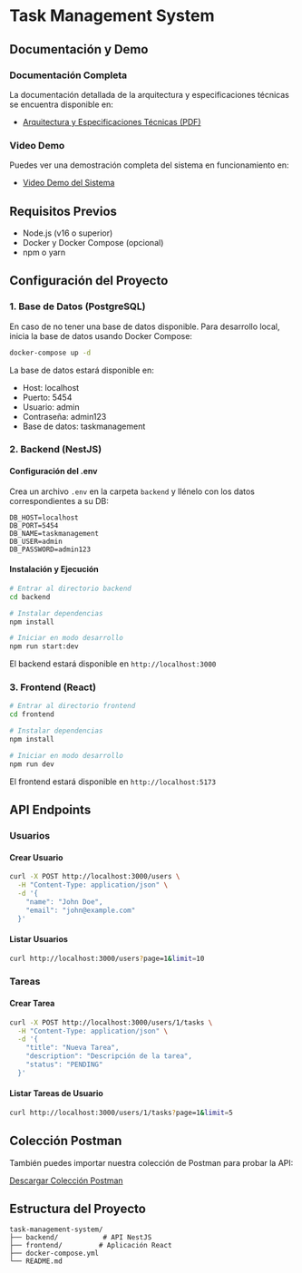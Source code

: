 # Task Management System

## Documentación y Demo

### Documentación Completa
La documentación detallada de la arquitectura y especificaciones técnicas se encuentra disponible en:
- [Arquitectura y Especificaciones Técnicas (PDF)](./docs/Arquitectura.pdf)

### Video Demo
Puedes ver una demostración completa del sistema en funcionamiento en:
- [Video Demo del Sistema](https://livejaverianaedu-my.sharepoint.com/:v:/g/personal/bolivar_edgardo_javeriana_edu_co/EYVU4smPyw5EnYu9-1pvyaYBMd38jEft8H221lNEogjkkw?nav=eyJyZWZlcnJhbEluZm8iOnsicmVmZXJyYWxBcHAiOiJTdHJlYW1XZWJBcHAiLCJyZWZlcnJhbFZpZXciOiJTaGFyZURpYWxvZy1MaW5rIiwicmVmZXJyYWxBcHBQbGF0Zm9ybSI6IldlYiIsInJlZmVycmFsTW9kZSI6InZpZXcifX0%3D&e=zW3N7a)

## Requisitos Previos

- Node.js (v16 o superior)
- Docker y Docker Compose (opcional)
- npm o yarn

## Configuración del Proyecto

### 1. Base de Datos (PostgreSQL)

En caso de no tener una base de datos disponible.
Para desarrollo local, inicia la base de datos usando Docker Compose:

```bash
docker-compose up -d
```

La base de datos estará disponible en:
- Host: localhost
- Puerto: 5454
- Usuario: admin
- Contraseña: admin123
- Base de datos: taskmanagement

### 2. Backend (NestJS)

#### Configuración del .env

Crea un archivo `.env` en la carpeta `backend` y llénelo con los datos correspondientes a su DB:

```env
DB_HOST=localhost
DB_PORT=5454
DB_NAME=taskmanagement
DB_USER=admin
DB_PASSWORD=admin123
```

#### Instalación y Ejecución

```bash
# Entrar al directorio backend
cd backend

# Instalar dependencias
npm install

# Iniciar en modo desarrollo
npm run start:dev
```

El backend estará disponible en `http://localhost:3000`

### 3. Frontend (React)

```bash
# Entrar al directorio frontend
cd frontend

# Instalar dependencias
npm install

# Iniciar en modo desarrollo
npm run dev
```

El frontend estará disponible en `http://localhost:5173`

## API Endpoints

### Usuarios

#### Crear Usuario
```bash
curl -X POST http://localhost:3000/users \
  -H "Content-Type: application/json" \
  -d '{
    "name": "John Doe",
    "email": "john@example.com"
  }'
```

#### Listar Usuarios
```bash
curl http://localhost:3000/users?page=1&limit=10
```

### Tareas

#### Crear Tarea
```bash
curl -X POST http://localhost:3000/users/1/tasks \
  -H "Content-Type: application/json" \
  -d '{
    "title": "Nueva Tarea",
    "description": "Descripción de la tarea",
    "status": "PENDING"
  }'
```

#### Listar Tareas de Usuario
```bash
curl http://localhost:3000/users/1/tasks?page=1&limit=5
```

## Colección Postman

También puedes importar nuestra colección de Postman para probar la API:

[Descargar Colección Postman](./postman/task-management-api.postman_collection.json)

## Estructura del Proyecto

```
task-management-system/
├── backend/           # API NestJS
├── frontend/         # Aplicación React
├── docker-compose.yml
└── README.md
```